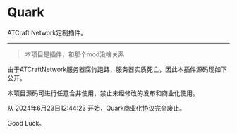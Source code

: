 # Quark

ATCraft Network定制插件。

------

> 本项目是插件，和那个mod没啥关系

由于ATCraftNetwork服务器腐竹跑路，服务器实质死亡，因此本插件源码现如下公开。

本项目源码可进行任意合并使用，禁止未经修改的发布和商业化使用。

从 2024年6月23日12:44:23 开始，Quark商业化协议完全废止。

Good Luck。